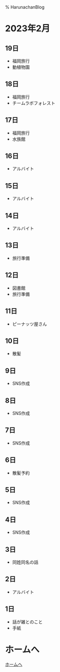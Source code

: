 % HarunachanBlog

# 2023年2月

## 19日

- 福岡旅行
- 動植物園

## 18日

- 福岡旅行
- チームラボフォレスト

## 17日

- 福岡旅行
- 水族館

## 16日

- アルバイト

## 15日

- アルバイト

## 14日

- アルバイト

## 13日

- 旅行準備

## 12日

- 図書館
- 旅行準備

## 11日

- ピーナッツ屋さん

## 10日

- 散髪

## 9日

- SNS作成

## 8日

- SNS作成

## 7日

- SNS作成

## 6日

- 散髪予約

## 5日

- SNS作成

## 4日

- SNS作成

## 3日

- 同姓同名の話

## 2日

- アルバイト

## 1日

- 話が雑とのこと
- 手紙

# ホームへ

[ホームへ](https://harunachan.com/)
